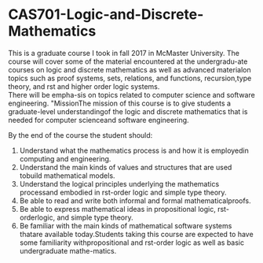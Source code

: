 # CAS701-Logic-and-Discrete-Mathematics


This is a graduate course I took in fall 2017 in McMaster University.
The course will cover some of the material encountered at the undergradu-ate courses on logic and discrete mathematics as well as advanced materialon  topics  such  as  proof  systems,  sets,  relations,  and  functions,  recursion,type theory, and  rst and higher order logic systems.  
There will be empha-sis on topics related to computer science and software engineering.
"MissionThe mission of this course is to give students a graduate-level understandingof 
the logic and discrete mathematics that is needed for computer scienceand software engineering.  

By the end of the course the student should:
1.  Understand what the mathematics process is and how it is employedin computing and engineering.
2.  Understand the main kinds of values and structures that are used tobuild mathematical models.
3.  Understand the logical principles underlying the mathematics processand embodied in  rst-order logic and simple type theory.
4.  Be  able  to  read  and  write  both  informal  and  formal  mathematicalproofs.
5.  Be able to express mathematical ideas in propositional logic,  rst-orderlogic, and simple type theory.
6.  Be familiar with the main kinds of mathematical software systems thatare available today.Students  taking  this  course  are  expected  to  have  some  familiarity  withpropositional  and   rst-order  logic  as  well  as  basic  undergraduate  mathe-matics.
